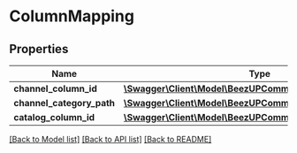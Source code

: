 # ColumnMapping

## Properties
Name | Type | Description | Notes
------------ | ------------- | ------------- | -------------
**channel_column_id** | [**\Swagger\Client\Model\BeezUPCommonChannelColumnId**](BeezUPCommonChannelColumnId.md) |  | [optional] 
**channel_category_path** | [**\Swagger\Client\Model\BeezUPCommonChannelCategoryPath**](BeezUPCommonChannelCategoryPath.md) |  | [optional] 
**catalog_column_id** | [**\Swagger\Client\Model\BeezUPCommonCatalogColumnId**](BeezUPCommonCatalogColumnId.md) |  | [optional] 

[[Back to Model list]](../README.md#documentation-for-models) [[Back to API list]](../README.md#documentation-for-api-endpoints) [[Back to README]](../README.md)


